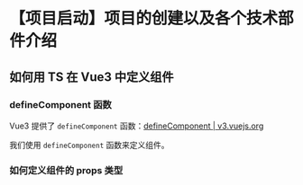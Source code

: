 # 【项目启动】项目的创建以及各个技术部件介绍

## 如何用 TS 在 Vue3 中定义组件

### defineComponent 函数

Vue3 提供了 `defineComponent` 函数：[defineComponent | v3.vuejs.org](https://v3.vuejs.org/api/global-api.html#definecomponent)

我们使用 `defineComponent` 函数来定义组件。

### 如何定义组件的 props 类型
